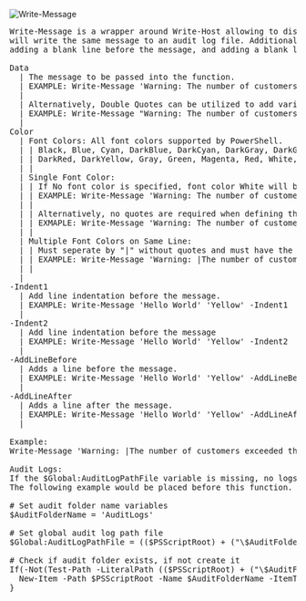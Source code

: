 ![Write-Message](https://github.com/DecimalZero/Dz.Write-Message/tree/main/Images/Write-Message.png)
<pre>
Write-Message is a wrapper around Write-Host allowing to display multiple colors of text on one line, and
will write the same message to an audit log file. Additional formatting includes line message indentation,
adding a blank line before the message, and adding a blank line after the message.
  
Data  
  | The message to be passed into the function.  
  | EXAMPLE: Write-Message 'Warning: The number of customers exceeded the maximum number of 39!!' 'Yellow'  
  |  
  | Alternatively, Double Quotes can be utilized to add variables.  
  | EXAMPLE: Write-Message "Warning: The number of customers exceeded the maximum number of $MaxNumber!!" 'Yellow'  
  |  
Color  
  | Font Colors: All font colors supported by PowerShell.  
  | | Black, Blue, Cyan, DarkBlue, DarkCyan, DarkGray, DarkGreen, DarkMagenta  
  | | DarkRed, DarkYellow, Gray, Green, Magenta, Red, White, & Yellow  
  | |  
  | Single Font Color:  
  | | If No font color is specified, font color White will be used.  
  | | EXAMPLE: Write-Message 'Warning: The number of customers exceeded the maximum number of 39!!'  
  | |   
  | | Alternatively, no quotes are required when defining the color.  
  | | EXMAPLE: Write-Message 'Warning: The number of customers exceeded the maximum number of 39!!' Red  
  | |  
  | Multiple Font Colors on Same Line:  
  | | Must seperate by "|" without quotes and must have the exact number of "|" as in the message.  
  | | EXAMPLE: Write-Message 'Warning: |The number of customers exceeded the maximum number of |39|!!' 'Red|White|Yellow|White'  
  | |  
  |  
-Indent1  
  | Add line indentation before the message.  
  | EXAMPLE: Write-Message 'Hello World' 'Yellow' -Indent1  
  |  
-Indent2  
  | Add line indentation before the message  
  | EXAMPLE: Write-Message 'Hello World' 'Yellow' -Indent2  
  |  
-AddLineBefore  
  | Adds a line before the message.  
  | EXAMPLE: Write-Message 'Hello World' 'Yellow' -AddLineBefore  
  |  
-AddLineAfter  
  | Adds a line after the message.  
  | EXAMPLE: Write-Message 'Hello World' 'Yellow' -AddLineAfter  
  |  

Example:
Write-Message 'Warning: |The number of customers exceeded the maximum number of |39|!!' 'Red|Cyan|Yellow|Cyan' -Indent2 -AddLineBefore -AddLineAfter

Audit Logs:
If the $Global:AuditLogPathFile variable is missing, no logs will be written.  
The following example would be placed before this function.  
  
# Set audit folder name variables  
$AuditFolderName = 'AuditLogs'  
  
# Set global audit log path file  
$Global:AuditLogPathFile = (($PSScriptRoot) + ("\$AuditFolderName\") + ($(get-date -f yyyy-MM-dd-HH-mm-ss)) + ('-SomeFileName.log'))  
  
# Check if audit folder exists, if not create it  
If(-Not(Test-Path -LiteralPath (($PSScriptRoot) + ("\$AuditFolderName")))){  
  New-Item -Path $PSScriptRoot -Name $AuditFolderName -ItemType "Directory" | Out-Null  
}
</pre>
